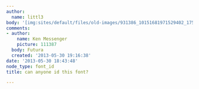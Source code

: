 ```yaml
---
author:
  name: littl3
body: '[img:sites/default/files/old-images/931386_10151681971529402_1753298686_n_3766.jpg]'
comments:
- author:
    name: Ken Messenger
    picture: 111387
  body: Futura
  created: '2013-05-30 19:16:38'
date: '2013-05-30 18:43:48'
node_type: font_id
title: can anyone id this font?

---
```

